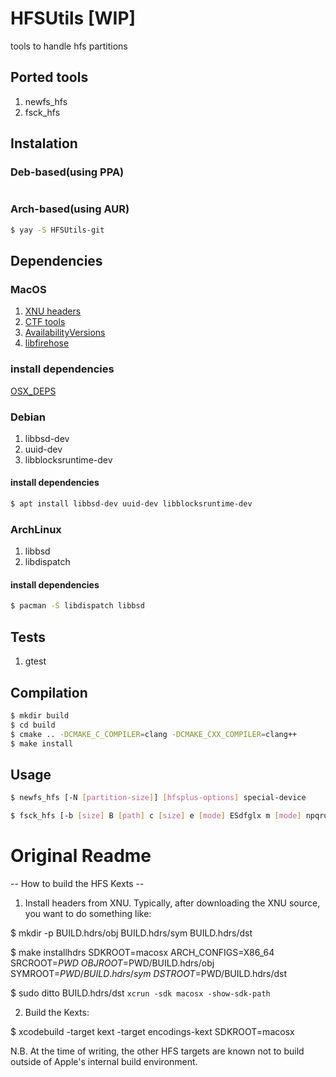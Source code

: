 # HFSUtils [WIP]
tools to handle hfs partitions

## Ported tools
1. newfs_hfs
2. fsck_hfs

## Instalation
### Deb-based(using PPA)
```bash

```


### Arch-based(using AUR)
```bash
$ yay -S HFSUtils-git
```

## Dependencies
### MacOS
1. [XNU headers]
2. [CTF tools]
3. [AvailabilityVersions]
4. [libfirehose]

### install dependencies
[OSX_DEPS]

### Debian
1. libbsd-dev
2. uuid-dev
3. libblocksruntime-dev

#### install dependencies
```bash
$ apt install libbsd-dev uuid-dev libblocksruntime-dev
```

### ArchLinux
1. libbsd
2. libdispatch

#### install dependencies
```bash
$ pacman -S libdispatch libbsd
```

## Tests 
1. gtest

## Compilation
```bash
$ mkdir build
$ cd build
$ cmake .. -DCMAKE_C_COMPILER=clang -DCMAKE_CXX_COMPILER=clang++
$ make install
```

## Usage
```bash
$ newfs_hfs [-N [partition-size]] [hfsplus-options] special-device
```

```bash
$ fsck_hfs [-b [size] B [path] c [size] e [mode] ESdfglx m [mode] npqruy] special-device
```

[XNU headers]: https://github.com/apple-oss-distributions/xnu
[CTF tools]: https://github.com/apple-oss-distributions/dtrace
[AvailabilityVersions]: https://github.com/apple-oss-distributions/AvailabilityVersions
[libfirehose]: https://github.com/apple-oss-distributions/libdispatch
[OSX_DEPS]: OSX_DEPS.md


# Original Readme

-- How to build the HFS Kexts --

1. Install headers from XNU.  Typically, after downloading the XNU
source, you want to do something like:

$ mkdir -p BUILD.hdrs/obj BUILD.hdrs/sym BUILD.hdrs/dst

$ make installhdrs SDKROOT=macosx ARCH_CONFIGS=X86_64 SRCROOT=$PWD \
	OBJROOT=$PWD/BUILD.hdrs/obj SYMROOT=$PWD/BUILD.hdrs/sym \
	DSTROOT=$PWD/BUILD.hdrs/dst

$ sudo ditto BUILD.hdrs/dst `xcrun -sdk macosx -show-sdk-path`

2. Build the Kexts:

$ xcodebuild -target kext -target encodings-kext SDKROOT=macosx

N.B. At the time of writing, the other HFS targets are known not to
build outside of Apple's internal build environment.
